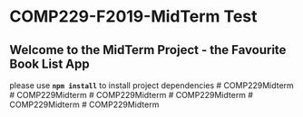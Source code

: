 # COMP229-F2019-MidTerm Test

## Welcome to the MidTerm Project - the Favourite Book List App

please use **`npm install`** to install project dependencies
#   C O M P 2 2 9 M i d t e r m  
 #   C O M P 2 2 9 M i d t e r m  
 #   C O M P 2 2 9 M i d t e r m  
 #   C O M P 2 2 9 M i d t e r m  
 #   C O M P 2 2 9 M i d t e r m  
 #   C O M P 2 2 9 M i d t e r m  
 